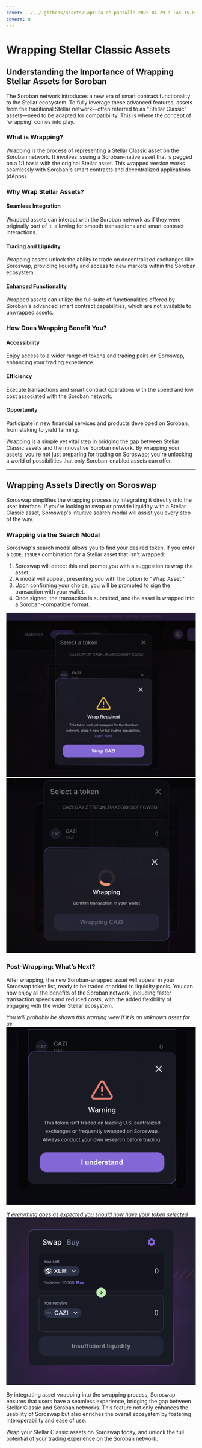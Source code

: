 ```yaml
---
cover: ../../.gitbook/assets/Captura de pantalla 2025-04-29 a las 15.01.53.png
coverY: 0
---
```


# Wrapping Stellar Classic Assets

## Understanding the Importance of Wrapping Stellar Assets for Soroban

The Soroban network introduces a new era of smart contract functionality to the Stellar ecosystem. To fully leverage these advanced features, assets from the traditional Stellar network—often referred to as "Stellar Classic" assets—need to be adapted for compatibility. This is where the concept of 'wrapping' comes into play.

### What is Wrapping?

Wrapping is the process of representing a Stellar Classic asset on the Soroban network. It involves issuing a Soroban-native asset that is pegged on a 1:1 basis with the original Stellar asset. This wrapped version works seamlessly with Soroban's smart contracts and decentralized applications (dApps).

### Why Wrap Stellar Assets?

#### Seamless Integration

Wrapped assets can interact with the Soroban network as if they were originally part of it, allowing for smooth transactions and smart contract interactions.

#### Trading and Liquidity

Wrapping assets unlock the ability to trade on decentralized exchanges like Soroswap, providing liquidity and access to new markets within the Soroban ecosystem.

#### Enhanced Functionality

Wrapped assets can utilize the full suite of functionalities offered by Soroban's advanced smart contract capabilities, which are not available to unwrapped assets.

### How Does Wrapping Benefit You?

#### Accessibility

Enjoy access to a wider range of tokens and trading pairs on Soroswap, enhancing your trading experience.

#### Efficiency

Execute transactions and smart contract operations with the speed and low cost associated with the Soroban network.

#### Opportunity

Participate in new financial services and products developed on Soroban, from staking to yield farming.

Wrapping is a simple yet vital step in bridging the gap between Stellar Classic assets and the innovative Soroban network. By wrapping your assets, you're not just preparing for trading on Soroswap; you're unlocking a world of possibilities that only Soroban-enabled assets can offer.

***

## Wrapping Assets Directly on Soroswap

Soroswap simplifies the wrapping process by integrating it directly into the user interface. If you're looking to swap or provide liquidity with a Stellar Classic asset, Soroswap's intuitive search modal will assist you every step of the way.

### Wrapping via the Search Modal

Soroswap's search modal allows you to find your desired token. If you enter a `CODE:ISSUER` combination for a Stellar asset that isn't wrapped:

1. Soroswap will detect this and prompt you with a suggestion to wrap the asset.
2. A modal will appear, presenting you with the option to "Wrap Asset."
3. Upon confirming your choice, you will be prompted to sign the transaction with your wallet.
4. Once signed, the transaction is submitted, and the asset is wrapped into a Soroban-compatible format.

![](../07-using-stellar-classic-assets/01-wrapping-stellar-classic-assets/images/wrapping_process_modal.png) ![](../07-using-stellar-classic-assets/01-wrapping-stellar-classic-assets/images/wrapping-view.png)

### Post-Wrapping: What’s Next?

After wrapping, the new Soroban-wrapped asset will appear in your Soroswap token list, ready to be traded or added to liquidity pools. You can now enjoy all the benefits of the Soroban network, including faster transaction speeds and reduced costs, with the added flexibility of engaging with the wider Stellar ecosystem.

_You will probably be shown this warning view if it is an unknown asset for us_ ![](../07-using-stellar-classic-assets/01-wrapping-stellar-classic-assets/images/warning.png)

_If everything goes as expected you should now have your token selected_ ![](../07-using-stellar-classic-assets/01-wrapping-stellar-classic-assets/images/swap_view.png)

By integrating asset wrapping into the swapping process, Soroswap ensures that users have a seamless experience, bridging the gap between Stellar Classic and Soroban networks. This feature not only enhances the usability of Soroswap but also enriches the overall ecosystem by fostering interoperability and ease of use.

Wrap your Stellar Classic assets on Soroswap today, and unlock the full potential of your trading experience on the Soroban network.
